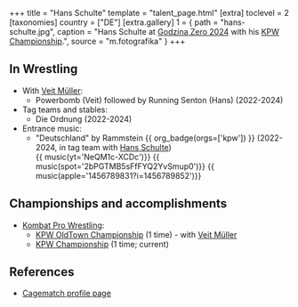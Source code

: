 +++
title = "Hans Schulte"
template = "talent_page.html"
[extra]
toclevel = 2
[taxonomies]
country = ["DE"]
[extra.gallery]
1 = { path = "hans-schulte.jpg", caption = "Hans Schulte at [Godzina Zero 2024](@/e/kpw/2024-09-07-kpw-godzina-zero-2024.md) with his [KPW Championship](@/c/kpw-championship.md).", source = "m.fotografika" }
+++

## In Wrestling

* With [Veit Müller](@/w/veit-mueller.md):
  - Powerbomb (Veit) followed by Running Senton (Hans) (2022-2024)
* Tag teams and stables:
  - Die Ordnung (2022-2024)
* Entrance music:
  - "Deutschland" by Rammstein
 {{ org_badge(orgs=['kpw']) }} (2022-2024, in tag team with [Hans Schulte](@/w/hans-schulte.md)) <br>
 {{ music(yt='NeQM1c-XCDc')}}
 {{ music(spot='2bPGTMB5sFfFYQ2YvSmup0')}}
 {{ music(apple='1456789831?i=1456789852')}}

## Championships and accomplishments

* [Kombat Pro Wrestling](@/o/kpw.md):
  - [KPW OldTown Championship](@/c/kpw-old-town-championship.md) (1 time) - with [Veit Müller](@/w/veit-mueller.md)
  - [KPW Championship](@/c/kpw-championship.md) (1 time; current)

## References

* [Cagematch profile page](https://www.cagematch.net/?id=2&nr=8281)
